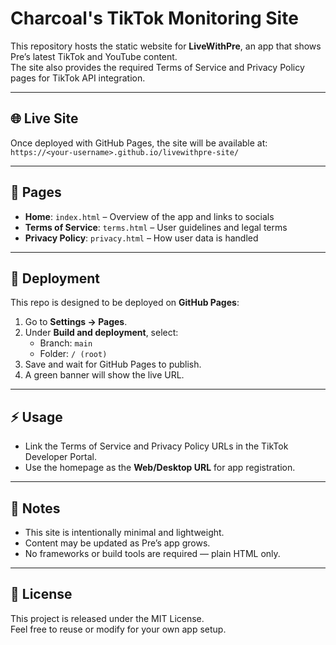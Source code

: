 # Charcoal's TikTok Monitoring Site

This repository hosts the static website for **LiveWithPre**, an app that shows Pre’s latest TikTok and YouTube content.  
The site also provides the required Terms of Service and Privacy Policy pages for TikTok API integration.

---

## 🌐 Live Site
Once deployed with GitHub Pages, the site will be available at:  
`https://<your-username>.github.io/livewithpre-site/`

---

## 📄 Pages
- **Home**: `index.html` – Overview of the app and links to socials  
- **Terms of Service**: `terms.html` – User guidelines and legal terms  
- **Privacy Policy**: `privacy.html` – How user data is handled

---

## 🚀 Deployment
This repo is designed to be deployed on **GitHub Pages**:

1. Go to **Settings → Pages**.  
2. Under **Build and deployment**, select:
   - Branch: `main`  
   - Folder: `/ (root)`  
3. Save and wait for GitHub Pages to publish.  
4. A green banner will show the live URL.

---

## ⚡ Usage
- Link the Terms of Service and Privacy Policy URLs in the TikTok Developer Portal.  
- Use the homepage as the **Web/Desktop URL** for app registration.

---

## 📌 Notes
- This site is intentionally minimal and lightweight.  
- Content may be updated as Pre’s app grows.  
- No frameworks or build tools are required — plain HTML only.

---

## 📜 License
This project is released under the MIT License.  
Feel free to reuse or modify for your own app setup.
